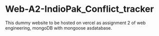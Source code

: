 # Web-A2-IndioPak_Conflict_tracker
This dummy website to be hosted on vercel as assignment 2 of web engineering, mongoDB with mongoose asdatabase.
